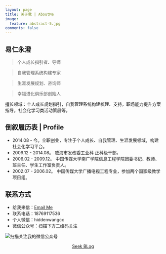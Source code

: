 ```yaml
---
layout: page
title: 关于我 | AboutMe
image:
  feature: abstract-5.jpg
comments: false
---
```


## 易仁永澄

> 个人成长指引者、导师

> 自我管理系统构建专家

> 生涯发展规划、咨询师

> 幸福进化俱乐部创始人

擅长领域：个人成长规划指引，自我管理系统构建梳理、支持，职场能力提升方案指导，社会化学习类活动策展等。

## 倒叙履历表 | Profile

* 2014.08 - 今。全职创业，专注于个人成长、自我管理、生涯发展领域，构建社会化学习平台。
* 2009.12 - 2014.08。 威海市发改委工业科 正科级干部。
* 2006.02 - 2009.12。 中国传媒大学南广学院信息工程学院团委书记、教师、班主任、学生工作室负责人。
* 2002.07 - 2006.02。 中国传媒大学广播电视工程专业，参加两个国家级教学项目组。

## 联系方式

* 给我来信：[Email Me](mailto:ceo@runwith.cc)
* 联系电话：18769117536
* 个人微信：hiddenwangcc
* 微信公众号：扫描下方二维码关注

![扫描关注我的微信公众号](http://77fm42.com1.z0.glb.clouddn.com/yyavatar.jpg)


<div markdown="0"><center><a href="http://blog.hiddenwangcc.com" class="btn btn-info">Seek BLog</a></center></div>
